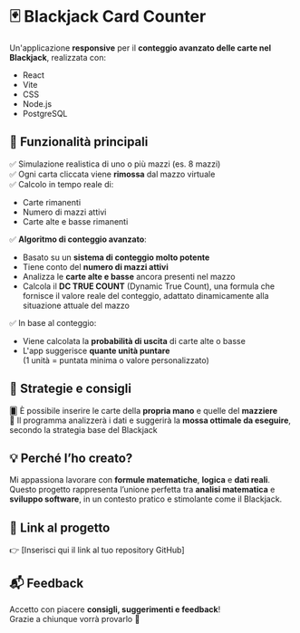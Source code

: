 # 🃏 Blackjack Card Counter

Un'applicazione **responsive** per il **conteggio avanzato delle carte nel Blackjack**, realizzata con:

- React  
- Vite  
- CSS  
- Node.js  
- PostgreSQL  

## 🚀 Funzionalità principali

✅ Simulazione realistica di uno o più mazzi (es. 8 mazzi)  
✅ Ogni carta cliccata viene **rimossa** dal mazzo virtuale  
✅ Calcolo in tempo reale di:
- Carte rimanenti
- Numero di mazzi attivi
- Carte alte e basse rimanenti  

✅ **Algoritmo di conteggio avanzato**:
- Basato su un **sistema di conteggio molto potente**
- Tiene conto del **numero di mazzi attivi**
- Analizza le **carte alte e basse** ancora presenti nel mazzo
- Calcola il **DC TRUE COUNT** (Dynamic True Count), una formula che fornisce il valore reale del conteggio, adattato dinamicamente alla situazione attuale del mazzo

✅ In base al conteggio:
- Viene calcolata la **probabilità di uscita** di carte alte o basse
- L'app suggerisce **quante unità puntare**  
  (1 unità = puntata minima o valore personalizzato)

## 🎯 Strategie e consigli

🂠 È possibile inserire le carte della **propria mano** e quelle del **mazziere**  
🧠 Il programma analizzerà i dati e suggerirà la **mossa ottimale da eseguire**, secondo la strategia base del Blackjack

## 💡 Perché l’ho creato?

Mi appassiona lavorare con **formule matematiche**, **logica** e **dati reali**.  
Questo progetto rappresenta l’unione perfetta tra **analisi matematica** e **sviluppo software**, in un contesto pratico e stimolante come il Blackjack.

## 🔗 Link al progetto

👉 [Inserisci qui il link al tuo repository GitHub]

## 📬 Feedback

Accetto con piacere **consigli, suggerimenti e feedback**!  
Grazie a chiunque vorrà provarlo 🙌
